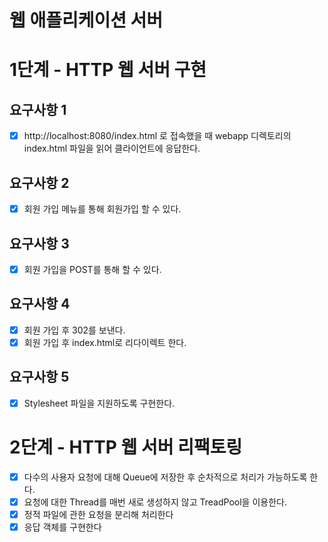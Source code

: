 # 웹 애플리케이션 서버

# 1단계 - HTTP 웹 서버 구현

## 요구사항 1
- [x] http://localhost:8080/index.html 로 접속했을 때 webapp 디렉토리의 index.html 파일을 읽어 클라이언트에 응답한다.

## 요구사항 2
- [x] 회원 가입 메뉴를 통해 회원가입 할 수 있다.

## 요구사항 3
- [x] 회원 가입을 POST를 통해 할 수 있다.

## 요구사항 4
- [x] 회원 가입 후 302를 보낸다.
- [x] 회원 가입 후 index.html로 리다이렉트 한다.

## 요구사항 5
- [x] Stylesheet 파일을 지원하도록 구현한다. 

# 2단계 - HTTP 웹 서버 리팩토링
- [x] 다수의 사용자 요청에 대해 Queue에 저장한 후 순차적으로 처리가 가능하도록 한다.
- [x] 요청에 대한 Thread를 매번 새로 생성하지 않고 TreadPool을 이용한다.
- [x] 정적 파일에 관한 요청을 분리해 처리한다
- [x] 응답 객체를 구현한다